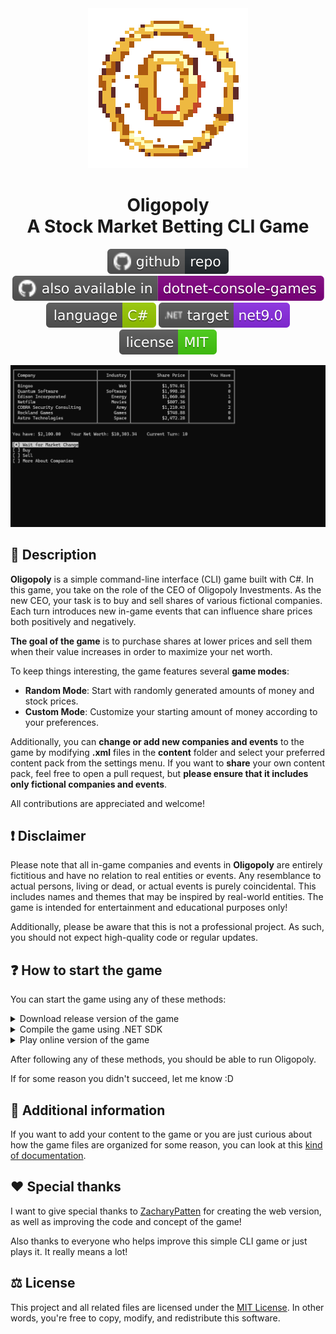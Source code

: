 <div align="center">
  <img src="https://github.com/Fuinny/Oligopoly/blob/main/.github/resources/oligopoly-gold.png" width="256" height="256" alt="Oligopoly logo">
  <h1>
    Oligopoly
    <br>
    A Stock Market Betting CLI Game
  </h1>
  <p>
    <a href="https://github.com/Fuinny/Oligopoly"><img src="https://github.com/Fuinny/Oligopoly/blob/main/.github/resources/github-repo.svg" alt="Oligopoly GitHub Repository" title="View Oligopoly Github Repository"></a>
    <a href="https://github.com/dotnet/dotnet-console-games"><img src="https://github.com/Fuinny/Oligopoly/blob/main/.github/resources/also-available.svg" alt="dotnet-console-games Repository" title="View dotnet-console-games Repository"></a>
    <a href="https://learn.microsoft.com/en-us/dotnet/csharp/"><img src="https://github.com/Fuinny/Oligopoly/blob/main/.github/resources/language.svg" alt="C Sharp Language" title="View C# Language Documentation"></a>
    <a href="https://dotnet.microsoft.com/en-us/download"><img src="https://github.com/Fuinny/Oligopoly/blob/main/.github/resources/framework.svg" alt="Target Framework" title="Download .NET SDK"></a>
    <a href="https://github.com/Fuinny/Oligopoly/blob/main/LICENSE.md"><img src="https://github.com/Fuinny/Oligopoly/blob/main/.github/resources/license.svg" alt="MIT License" title ="View MIT License"></a>
  </p>
</div>

<div align="center">
  <img src="https://github.com/Fuinny/Oligopoly/blob/main/.github/resources/oligopoly-demo.png"></img>
</div>

## :book: Description
**Oligopoly** is a simple command-line interface (CLI) game built with C#.
In this game, you take on the role of the CEO of Oligopoly Investments.
As the new CEO, your task is to buy and sell shares of various fictional companies.
Each turn introduces new in-game events that can influence share prices both positively and negatively.

**The goal of the game** is to purchase shares at lower prices and sell them when their value increases in order to maximize your net worth.

To keep things interesting, the game features several **game modes**:
* **Random Mode**: Start with randomly generated amounts of money and stock prices.
* **Custom Mode**: Customize your starting amount of money according to your preferences.

Additionally, you can **change or add new companies and events** to the game by modifying **.xml** files in the **content** folder and select your preferred content pack from the settings menu.
If you want to **share** your own content pack, feel free to open a pull request, but **please ensure that it includes only fictional companies and events**.

All contributions are appreciated and welcome!

## :exclamation: Disclaimer
Please note that all in-game companies and events in **Oligopoly** are entirely fictitious and have no relation to real entities or events.
Any resemblance to actual persons, living or dead, or actual events is purely coincidental.
This includes names and themes that may be inspired by real-world entities.
The game is intended for entertainment and educational purposes only!

Additionally, please be aware that this is not a professional project.
As such, you should not expect high-quality code or regular updates.

## :question: How to start the game
You can start the game using any of these methods:

<details>
  <summary>
    Download release version of the game
  </summary>
  
  > 1. Go to the [releases](https://github.com/Fuinny/Oligopoly/releases) page.
  > 2. Find the latest game release and download .zip file, suitable for your operating system.
  > 3. Unzip the downloaded file to the folder where you will launch the game.
</details>
<details>
  <summary>
    Compile the game using .NET SDK
  </summary>
  
  > 1. Make sure that you have [.NET Software Development Kit (SDK)](https://dotnet.microsoft.com/en-us/download) installed.
  > 2. Download the game code.
  > 3. Open a command prompt (or terminal) and navigate to the directory where the downloaded code is located.
  > 4. Run the ```dotnet run``` command from the command line (or terminal).
</details>
<details>
  <summary>
    Play online version of the game
  </summary>
  
  > 1. Go to [dotnet-console-games](https://github.com/dotnet/dotnet-console-games) repository.
  > 2. Find Oligopoly in the table and click ```Play Now```.
  > 3. Also play other games from this repository :D
  >
  > **Note:**
  > This version of the game was created with the help of **ZacharyPatten** and therefore differs slightly from the one presented in this repository. If you want to play with your own companies or events, then use the methods above.
  > You can also download the web version from the dotnet console games repository and run it locally. 
</details>

After following any of these methods, you should be able to run Oligopoly.

If for some reason you didn't succeed, let me know :D

## :mag_right: Additional information
If you want to add your content to the game or you are just curious about how the game files are organized for some reason, you can look at this [kind of documentation](https://github.com/Fuinny/Oligopoly/blob/main/docs/README.md).

## :heart: Special thanks
I want to give special thanks to [ZacharyPatten](https://github.com/ZacharyPatten) for creating the web version, as well as improving the code and concept of the game!

Also thanks to everyone who helps improve this simple CLI game or just plays it. It really means a lot!

## :balance_scale: License
This project and all related files are licensed under the [MIT License](https://github.com/Fuinny/Oligopoly/blob/main/LICENSE.md). In other words, you're free to copy, modify, and redistribute this software.
